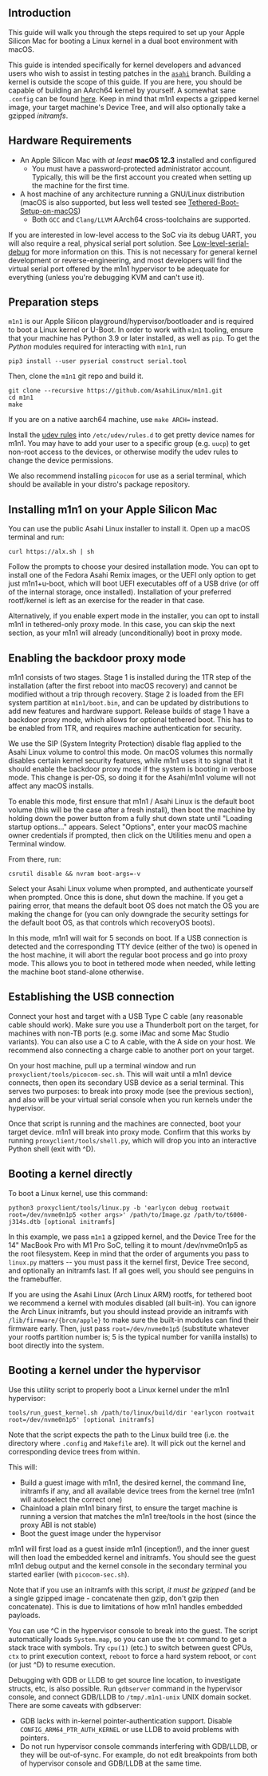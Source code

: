 ## Introduction
This guide will walk you through the steps required to set up your Apple Silicon Mac for booting a Linux kernel in a dual boot environment with macOS.

This guide is intended specifically for kernel developers and advanced users who wish to assist in testing patches in the <a href="https://github.com/AsahiLinux/linux">`asahi`</a> branch. Building a kernel is outside the scope of this guide. If you are here, you should be capable of building an AArch64 kernel by yourself. A somewhat sane `.config` can be found [here](https://github.com/AsahiLinux/PKGBUILDs/blob/main/linux-asahi/config). Keep in mind that m1n1 expects a gzipped kernel image, your target machine's Device Tree, and will also optionally take a gzipped _initramfs_.

## Hardware Requirements

* An Apple Silicon Mac with _at least_ **macOS 12.3** installed and configured
  * You must have a password-protected administrator account. Typically, this will be the first account you created when setting up the machine for the first time. 
* A host machine of any architecture running a GNU/Linux distribution (macOS is also supported, but less well tested see [Tethered-Boot-Setup-on-macOS](Tethered-Boot-Setup-on-macOS.md))
  * Both `GCC` and `Clang/LLVM` AArch64 cross-toolchains are supported.

If you are interested in low-level access to the SoC via its debug UART, you will also require a real, physical serial port solution. See [Low-level-serial-debug](Low-level-serial-debug.md) for more information on this. This is not necessary for general kernel development or reverse-engineering, and most developers will find the virtual serial port offered by the m1n1 hypervisor to be adequate for everything (unless you're debugging KVM and can't use it).

## Preparation steps

`m1n1` is our Apple Silicon playground/hypervisor/bootloader and is required to boot a Linux kernel or U-Boot. In order to work with `m1n1` tooling, ensure that your machine has Python 3.9 or later installed, as well as `pip`. To get the _Python_ modules required for interacting with `m1n1`, run

```shell
pip3 install --user pyserial construct serial.tool
```

Then, clone the `m1n1` git repo and build it.
```shell
git clone --recursive https://github.com/AsahiLinux/m1n1.git
cd m1n1
make
```

If you are on a native aarch64 machine, use `make ARCH=` instead.

Install the [udev rules](https://github.com/AsahiLinux/m1n1/blob/main/udev/80-m1n1.rules) into `/etc/udev/rules.d` to get pretty device names for m1n1. You may have to add your user to a specific group (e.g. `uucp`) to get non-root access to the devices, or otherwise modify the udev rules to change the device permissions.

We also recommend installing `picocom` for use as a serial terminal, which should be available in your distro's package repository.

## Installing m1n1 on your Apple Silicon Mac

You can use the public Asahi Linux installer to install it. Open up a macOS terminal and run:

```shell
curl https://alx.sh | sh
```

Follow the prompts to choose your desired installation mode. You can opt to install one of the Fedora Asahi Remix images, or the UEFI only option to get just m1n1+u-boot, which will boot UEFI executables off of a USB drive (or off of the internal storage, once installed). Installation of your preferred rootf/kernel is left as an exercise for the reader in that case.

Alternatively, if you enable expert mode in the installer, you can opt to install m1n1 in tethered-only proxy mode. In this case, you can skip the next section, as your m1n1 will already (unconditionally) boot in proxy mode.

## Enabling the backdoor proxy mode

m1n1 consists of two stages. Stage 1 is installed during the 1TR step of the installation (after the first reboot into macOS recovery) and cannot be modified without a trip through recovery. Stage 2 is loaded from the EFI system partition at `m1n1/boot.bin`, and can be updated by distributions to add new features and hardware support. Release builds of stage 1 have a backdoor proxy mode, which allows for optional tethered boot. This has to be enabled from 1TR, and requires machine authentication for security.

We use the SIP (System Integrity Protection) disable flag applied to the Asahi Linux volume to control this mode. On macOS volumes this normally disables certain kernel security features, while m1n1 uses it to signal that it should enable the backdoor proxy mode if the system is booting in verbose mode. This change is per-OS, so doing it for the Asahi/m1n1 volume will not affect any macOS installs.

To enable this mode, first ensure that m1n1 / Asahi Linux is the default boot volume (this will be the case after a fresh install), then boot the machine by holding down the power button from a fully shut down state until "Loading startup options..." appears. Select "Options", enter your macOS machine owner credentials if prompted, then click on the Utilities menu and open a Terminal window.

From there, run:

```shell
csrutil disable && nvram boot-args=-v
```

Select your Asahi Linux volume when prompted, and authenticate yourself when prompted. Once this is done, shut down the machine. If you get a pairing error, that means the default boot OS does not match the OS you are making the change for (you can only downgrade the security settings for the default boot OS, as that controls which recoveryOS boots).

In this mode, m1n1 will wait for 5 seconds on boot. If a USB connection is detected and the corresponding TTY device (either of the two) is opened in the host machine, it will abort the regular boot process and go into proxy mode. This allows you to boot in tethered mode when needed, while letting the machine boot stand-alone otherwise.

## Establishing the USB connection

Connect your host and target with a USB Type C cable (any reasonable cable should work). Make sure you use a Thunderbolt port on the target, for machines with non-TB ports (e.g. some iMac and some Mac Studio variants). You can also use a C to A cable, with the A side on your host. We recommend also connecting a charge cable to another port on your target.

On your host machine, pull up a terminal window and run `proxyclient/tools/picocom-sec.sh`. This will wait until a m1n1 device connects, then open its secondary USB device as a serial terminal. This serves two purposes: to break into proxy mode (see the previous section), and also will be your virtual serial console when you run kernels under the hypervisor.

Once that script is running and the machines are connected, boot your target device. m1n1 will break into proxy mode. Confirm that this works by running `proxyclient/tools/shell.py`, which will drop you into an interactive Python shell (exit with ^D).

## Booting a kernel directly

To boot a Linux kernel, use this command:

```shell
python3 proxyclient/tools/linux.py -b 'earlycon debug rootwait root=/dev/nvme0n1p5 <other args>' /path/to/Image.gz /path/to/t6000-j314s.dtb [optional initramfs]
```
In this example, we pass `m1n1` a gzipped kernel, and the Device Tree for the 14" MacBook Pro with M1 Pro SoC, telling it to mount /dev/nvme0n1p5 as the root filesystem. Keep in mind that the order of arguments you pass to `linux.py` matters -- you must pass it the kernel first, Device Tree second, and optionally an initramfs last. If all goes well, you should see penguins in the framebuffer.

If you are using the Asahi Linux (Arch Linux ARM) rootfs, for tethered boot we recommend a kernel with modules disabled (all built-in). You can ignore the Arch Linux initramfs, but you should instead provide an initramfs with `/lib/firmware/{brcm/apple}` to make sure the built-in modules can find their firmware early. Then, just pass `root=/dev/nvme0n1p5` (substitute whatever your rootfs partition number is; 5 is the typical number for vanilla installs) to boot directly into the system.

## Booting a kernel under the hypervisor

Use this utility script to properly boot a Linux kernel under the m1n1 hypervisor:

```shell
tools/run_guest_kernel.sh /path/to/linux/build/dir 'earlycon rootwait root=/dev/nvme0n1p5' [optional initramfs]
```

Note that the script expects the path to the Linux build tree (i.e. the directory where `.config` and `Makefile` are). It will pick out the kernel and corresponding device trees from within.

This will:

* Build a guest image with m1n1, the desired kernel, the command line, initramfs if any, and all available device trees from the kernel tree (m1n1 will autoselect the correct one)
* Chainload a plain m1n1 binary first, to ensure the target machine is running a version that matches the m1n1 tree/tools in the host (since the proxy ABI is not stable)
* Boot the guest image under the hypervisor

m1n1 will first load as a guest inside m1n1 (inception!), and the inner guest will then load the embedded kernel and initramfs. You should see the guest m1n1 debug output and the kernel console in the secondary terminal you started earlier (with `picocom-sec.sh`).

Note that if you use an initramfs with this script, *it must be gzipped* (and be a single gzipped image - concatenate then gzip, don't gzip then concatenate). This is due to limitations of how m1n1 handles embedded payloads.

You can use ^C in the hypervisor console to break into the guest. The script automatically loads `System.map`, so you can use the `bt` command to get a stack trace with symbols. Try `cpu(1)` (etc.) to switch between guest CPUs, `ctx` to print execution context, `reboot` to force a hard system reboot, or `cont` (or just ^D) to resume execution.

Debugging with GDB or LLDB to get source line location, to investigate structs, etc, is also possible. Run `gdbserver` command in the hypervisor console, and connect GDB/LLDB to `/tmp/.m1n1-unix` UNIX domain socket. There are some caveats with gdbserver:
- GDB lacks with in-kernel pointer-authentication support. Disable `CONFIG_ARM64_PTR_AUTH_KERNEL` or use LLDB to avoid problems with pointers.
- Do not run hypervisor console commands interfering with GDB/LLDB, or they will be out-of-sync. For example, do not edit breakpoints from both of hypervisor console and GDB/LLDB at the same time.
